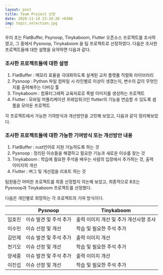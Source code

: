```yaml
---
layout: post
title: Team Project 선정
date: 2020-11-14 23:34:28 +0300
img: topic_selection.jpg
---
```

우리 조는 FlatBuffer, Psynoop, Tinykaboom, Flutter 오픈소스 프로젝트를 조사하였고, 그 중에서 Pysnoop, Tinykaboom 을 팀 프로젝트로 선정하였다.
다음은 조사한 프로젝트들에 대한 설명을 요약하면 다음과 같다. 

### 조사한 프로젝트들에 대한 설명

1. FlatBuffer : 메모리 효율을 극대화하도록 설계된 교차 플랫폼 직렬화 라이브러리
2. Pysnoop : Python 파일 컴파일 시 라인별로 이상이 생겼는지, 변수의 값이 무엇인지를 출력해주는 디버깅 툴
3. Tinykaboom : 컴퓨터그래픽 교육자료로 폭발 이미지를 생성하는 프로젝트
4. Flutter : 모바일 어플리케이션 프레임워크인 flutter의 기능을 연습할 수 있도록 샘플을 모아둔 프로젝트

각 프로젝트에서 가능한 기여방식과 개선방안을 고민해 보았고, 다음과 같이 정리해보았다.

### 조사한 프로젝트들에 대한 가능한 기여방식 또는 개선방안 내용

1. FlatBuffer : rust언어로 지원 가능하도록 하는 것
2. Pysnoop : 정리된 이슈들을 해결하고 필요한 기능과 새로운 이슈를 찾는 것
3. Tinykaboom : 학습에 필요한 주석을 배우는 사람의 입장에서 추가하는 것, 출력 이미지의 개선
4. Flutter : 버그 및 개선점을 리포트 하는 것

팀원들간 어떠한 프로젝트를 최종 선정할지 의논해 보았고, 최종적으로 8조는 Pysnoop과 Tinykaboom 프로젝트를 선정했다.

다음은 개인별로 희망하는 각 프로젝트의 기여 방식이다.

|  	| Pysnoop 	| Tinykaboom 	|
|-	|-	|-	|
| 임호진 	| 이슈 발견 및 주석 추가 	| 출력 이미지 개선 및 추가 개선사항 조사 	|
| 이수민 	| 이슈 선정 및 개선 	| 학습 및 필요한 주석 추가 	|
| 김민제 	| 이슈 발견 및 주석 추가 	| 출력 이미지 개선 	|
| 천기오 	| 이슈 선정 및 개선 	| 학습 및 필요한 주석 추가 	|
| 양세중 	| 이슈 발견 및 주석 추가 	| 출력 이미지 개선 	|
| 이진섭 	| 이슈 선정 및 개선 	| 학습 및 필요한 주석 추가 	|
